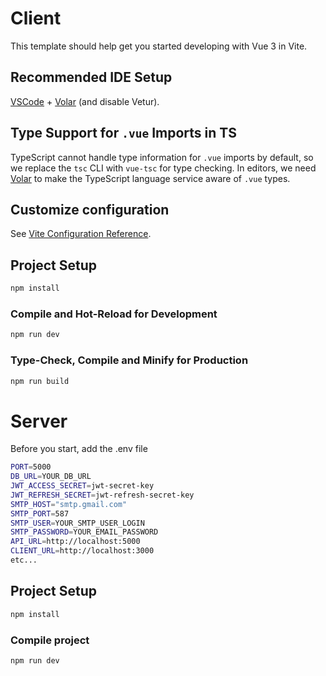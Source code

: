 # Client

This template should help get you started developing with Vue 3 in Vite.

## Recommended IDE Setup

[VSCode](https://code.visualstudio.com/) + [Volar](https://marketplace.visualstudio.com/items?itemName=Vue.volar) (and disable Vetur).

## Type Support for `.vue` Imports in TS

TypeScript cannot handle type information for `.vue` imports by default, so we replace the `tsc` CLI with `vue-tsc` for type checking. In editors, we need [Volar](https://marketplace.visualstudio.com/items?itemName=Vue.volar) to make the TypeScript language service aware of `.vue` types.

## Customize configuration

See [Vite Configuration Reference](https://vite.dev/config/).

## Project Setup

```sh
npm install
```

### Compile and Hot-Reload for Development

```sh
npm run dev
```

### Type-Check, Compile and Minify for Production

```sh
npm run build
```


# Server

Before you start, add the .env file

```sh
PORT=5000
DB_URL=YOUR_DB_URL
JWT_ACCESS_SECRET=jwt-secret-key
JWT_REFRESH_SECRET=jwt-refresh-secret-key
SMTP_HOST="smtp.gmail.com"
SMTP_PORT=587
SMTP_USER=YOUR_SMTP_USER_LOGIN
SMTP_PASSWORD=YOUR_EMAIL_PASSWORD
API_URL=http://localhost:5000
CLIENT_URL=http://localhost:3000
etc...
```

## Project Setup

```sh
npm install
```

### Compile project

```sh
npm run dev
```
